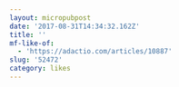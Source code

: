 ```yaml
---
layout: micropubpost
date: '2017-08-31T14:34:32.162Z'
title: ''
mf-like-of:
  - 'https://adactio.com/articles/10887'
slug: '52472'
category: likes
---
```

